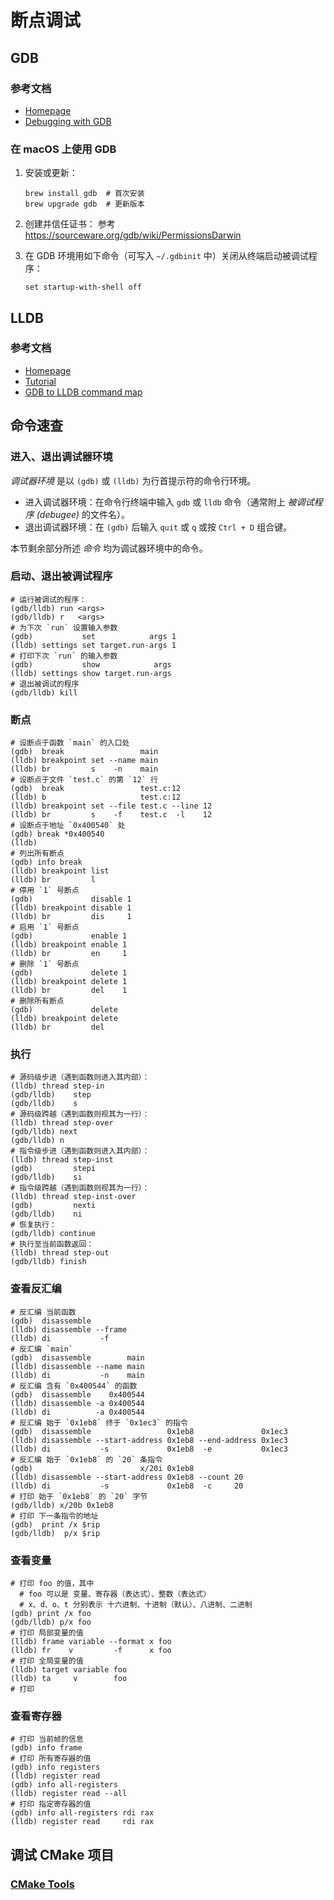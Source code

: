 # 断点调试

## GDB

### 参考文档

- [Homepage](#https://www.gnu.org/software/gdb/)
- [Debugging with GDB](#https://sourceware.org/gdb/current/onlinedocs/gdb/)

### 在 macOS 上使用 GDB

1. 安装或更新：

   ```shell
   brew install gdb  # 首次安装
   brew upgrade gdb  # 更新版本
   ```

1. 创建并信任证书：
   参考 https://sourceware.org/gdb/wiki/PermissionsDarwin

1. 在 GDB 环境用如下命令（可写入 `~/.gdbinit` 中）关闭从终端启动被调试程序：

   ```
   set startup-with-shell off
   ```

## LLDB

### 参考文档

- [Homepage](#http://lldb.llvm.org/)
- [Tutorial](#https://lldb.llvm.org/use/tutorial.html)
- [GDB to LLDB command map](#https://lldb.llvm.org/use/map.html)

## 命令速查

### 进入、退出调试器环境

*调试器环境* 是以 `(gdb)` 或 `(lldb)` 为行首提示符的命令行环境。

- 进入调试器环境：在命令行终端中输入 `gdb` 或 `lldb` 命令（通常附上 *被调试程序 (debugee)* 的文件名）。
- 退出调试器环境：在 `(gdb)` 后输入 `quit` 或 `q` 或按 `Ctrl + D` 组合键。

本节剩余部分所述 *命令* 均为调试器环境中的命令。

### 启动、退出被调试程序

```shell
# 运行被调试的程序：
(gdb/lldb) run <args>
(gdb/lldb) r   <args>
# 为下次 `run` 设置输入参数
(gdb)           set            args 1
(lldb) settings set target.run-args 1
# 打印下次 `run` 的输入参数
(gdb)           show            args
(lldb) settings show target.run-args
# 退出被调试的程序
(gdb/lldb) kill
```

### 断点

```shell
# 设断点于函数 `main` 的入口处
(gdb)  break                 main
(lldb) breakpoint set --name main
(lldb) br         s    -n    main
# 设断点于文件 `test.c` 的第 `12` 行
(gdb)  break                 test.c:12
(lldb) b                     test.c:12
(lldb) breakpoint set --file test.c --line 12
(lldb) br         s    -f    test.c  -l    12
# 设断点于地址 `0x400540` 处
(gdb) break *0x400540
(lldb)
# 列出所有断点
(gdb) info break
(lldb) breakpoint list
(lldb) br         l
# 停用 `1` 号断点
(gdb)             disable 1
(lldb) breakpoint disable 1
(lldb) br         dis     1
# 启用 `1` 号断点
(gdb)             enable 1
(lldb) breakpoint enable 1
(lldb) br         en     1
# 删除 `1` 号断点
(gdb)             delete 1
(lldb) breakpoint delete 1
(lldb) br         del    1
# 删除所有断点
(gdb)             delete
(lldb) breakpoint delete
(lldb) br         del
```

### 执行

```shell
# 源码级步进（遇到函数则进入其内部）：
(lldb) thread step-in
(gdb/lldb)    step
(gdb/lldb)    s
# 源码级跨越（遇到函数则视其为一行）：
(lldb) thread step-over
(gdb/lldb) next
(gdb/lldb) n
# 指令级步进（遇到函数则进入其内部）：
(lldb) thread step-inst
(gdb)         stepi
(gdb/lldb)    si
# 指令级跨越（遇到函数则视其为一行）：
(lldb) thread step-inst-over
(gdb)         nexti
(gdb/lldb)    ni
# 恢复执行：
(gdb/lldb) continue
# 执行至当前函数返回：
(lldb) thread step-out
(gdb/lldb) finish
```

### 查看反汇编

```shell
# 反汇编 当前函数
(gdb)  disassemble
(lldb) disassemble --frame
(lldb) di           -f
# 反汇编 `main`
(gdb)  disassemble        main
(lldb) disassemble --name main
(lldb) di           -n    main
# 反汇编 含有 `0x400544` 的函数
(gdb)  disassemble    0x400544
(lldb) disassemble -a 0x400544
(lldb) di          -a 0x400544
# 反汇编 始于 `0x1eb8` 终于 `0x1ec3` 的指令
(gdb)  disassemble                 0x1eb8               0x1ec3
(lldb) disassemble --start-address 0x1eb8 --end-address 0x1ec3
(lldb) di           -s             0x1eb8  -e           0x1ec3
# 反汇编 始于 `0x1eb8` 的 `20` 条指令
(gdb)                        x/20i 0x1eb8
(lldb) disassemble --start-address 0x1eb8 --count 20
(lldb) di           -s             0x1eb8  -c     20
# 打印 始于 `0x1eb8` 的 `20` 字节
(gdb/lldb) x/20b 0x1eb8
# 打印 下一条指令的地址
(gdb)  print /x $rip
(gdb/lldb)  p/x $rip
```

### 查看变量

```shell
# 打印 foo 的值，其中
  # foo 可以是 变量、寄存器（表达式）、整数（表达式）
  # x、d、o、t 分别表示 十六进制、十进制（默认）、八进制、二进制
(gdb) print /x foo
(gdb/lldb) p/x foo
# 打印 局部变量的值
(lldb) frame variable --format x foo
(lldb) fr    v         -f      x foo
# 打印 全局变量的值
(lldb) target variable foo
(lldb) ta     v        foo
# 打印
```

### 查看寄存器

```shell
# 打印 当前帧的信息
(gdb) info frame
# 打印 所有寄存器的值
(gdb) info registers
(lldb) register read
(gdb) info all-registers
(lldb) register read --all
# 打印 指定寄存器的值
(gdb) info all-registers rdi rax
(lldb) register read     rdi rax
```

## 调试 CMake 项目

### [CMake Tools](../make/README.md#CMake-Tools)

